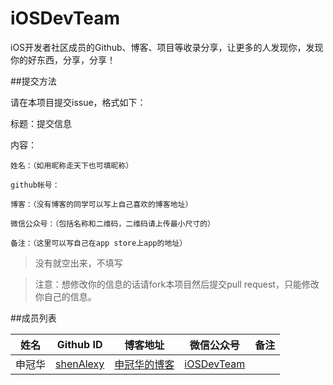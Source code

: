 # iOSDevTeam
iOS开发者社区成员的Github、博客、项目等收录分享，让更多的人发现你，发现你的好东西，分享，分享！

##提交方法

请在本项目提交issue，格式如下：


标题：提交信息

内容：

```
姓名：（如用昵称走天下也可填昵称）

github帐号：

博客：（没有博客的同学可以写上自己喜欢的博客地址）

微信公众号：（包括名称和二维码，二维码请上传最小尺寸的）

备注：（这里可以写自己在app store上app的地址）
```
> 没有就空出来，不填写

> 注意：想修改你的信息的话请fork本项目然后提交pull request，只能修改你自己的信息。


##成员列表

| 姓名 | Github ID | 博客地址 | 微信公众号 |  备注  |
| --- | --- | --- | --- | --- |
| 申冠华 | [shenAlexy](http://github.com/shenAlexy)  | [申冠华的博客](http://blog.csdn.net/shenguanhua) |  [iOSDevTeam](https://github.com/shenAlexy/iOSDevTeam/blob/master/iOSDevTeam/iOSDevTeam/Resources/images/shenAlexy.jpg)  |
